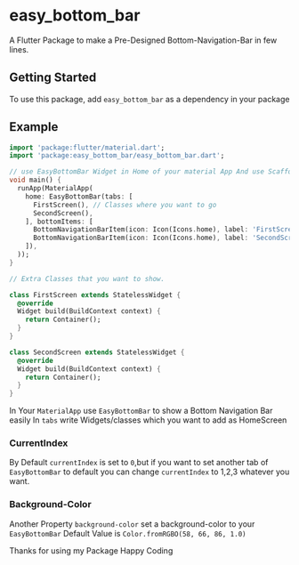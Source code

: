 # easy_bottom_bar

A Flutter Package to make a Pre-Designed Bottom-Navigation-Bar in few lines. 

## Getting Started

To use this package, add `easy_bottom_bar` as a dependency in your package

## Example

```dart
import 'package:flutter/material.dart';
import 'package:easy_bottom_bar/easy_bottom_bar.dart';

// use EasyBottomBar Widget in Home of your material App And use Scaffold in those importes classe(s)
void main() {
  runApp(MaterialApp(
    home: EasyBottomBar(tabs: [
      FirstScreen(), // Classes where you want to go
      SecondScreen(),
    ], bottomItems: [
      BottomNavigationBarItem(icon: Icon(Icons.home), label: 'FirstScreen'), //You can customize by own if
      BottomNavigationBarItem(icon: Icon(Icons.home), label: 'SecondScreen'),// you want
    ]),
  ));
}

// Extra Classes that you want to show.

class FirstScreen extends StatelessWidget {
  @override
  Widget build(BuildContext context) {
    return Container();
  }
}

class SecondScreen extends StatelessWidget {
  @override
  Widget build(BuildContext context) {
    return Container();
  }
}
```
In Your `MaterialApp` use `EasyBottomBar` to show a Bottom Navigation Bar easily
In `tabs` write Widgets/classes which you want to add as HomeScreen

### CurrentIndex
By Default `currentIndex` is set to `0`,but if you want to set another tab of `EasyBottomBar` to default you can change `currentIndex` to 1,2,3 whatever you want.


### Background-Color
Another Property `background-color` set a background-color to your `EasyBottomBar` 
Default Value is `Color.fromRGBO(58, 66, 86, 1.0)` 

Thanks for using my Package 
Happy Coding 